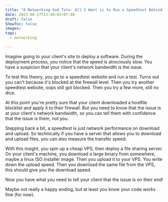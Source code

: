 ```yaml
---
title: "A Networking God Tale: All I Want is to Run a Speedtest Behind a Firewall"
date: 2023-08-27T13:49:01+07:00
draft: false
ShowToc: false
images:
tags:
  - networking

---
```


Imagine going to your client's site to deploy a software. During the deployment process, you notice that the speed is atrociously slow. You have a suspicion that your client's network bandwidth is the issue.

To test this theory, you go to a speedtest website and run a test. Turns out you can't because it's blocked at the firewall level. Then you try another speedtest website, oops still got blocked. Then you try a few more, still no dice.

At this point you're pretty sure that your client downloaded a hostfile blocklist and apply it to their firewall. But you need to know that the issue is at your client's network bandwidth, so you can tell them with confidence that the issue is them, not you.

Stepping back a bit, a speedtest is just network performance on download and upload. So technically if you have a server that allows you to download and upload files, you can also measure the transfer speed.

With this insight, you spin up a cheap VPS, then deploy a file sharing server. On your client's machine, you download a large binary from somewhere, maybe a linux ISO installer image. Then you upload it to your VPS. You write down the upload speed. Then you download the same file from the VPS, this should give you the download speed.

Now you have what you need to tell your client that the issue is on their end!

Maybe not really a happy ending, but at least you know your code works fine (for now).
